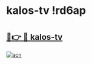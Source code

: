 # kalos-tv !rd6ap

# <h2><a href="https://t1lt54.esa.edu.pl?title=kalos-tv&ref=rd6ap">🔗👉 🔴 kalos-tv</a></h2>

[![acn](https://github.com/user-attachments/assets/0f9c940e-d8b0-45ae-aac7-cd30a18b3e1c)](https://t1lt54.esa.edu.pl?title=kalos-tv&ref=rd6ap)

